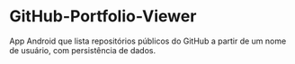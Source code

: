 # GitHub-Portfolio-Viewer
App Android que lista repositórios públicos do GitHub a partir de um nome de usuário, com persistência de dados.

